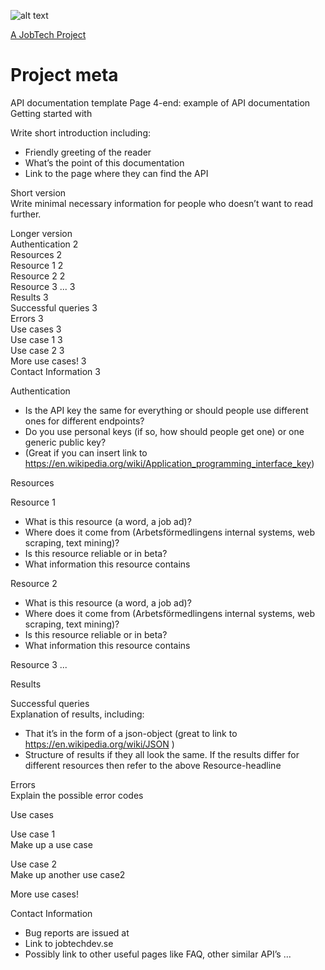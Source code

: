 ![alt text][logo]

[logo]: https://github.com/MagnumOpuses/project-meta/blob/master/img/jobtechdev_black.png "JobTech dev logo"
[A JobTech Project]( https://www.jobtechdev.se)
# Project meta


API documentation template
Page 4-end: example of API documentation
Getting started with <Project Title>

Write short introduction including:

* Friendly greeting of the reader
* What’s the point of this documentation
* Link to the page where they can find the API

Short version  
Write minimal necessary information for people who doesn’t want to read further.


Longer version  
Authentication 2  
Resources 2  
Resource 1 2  
Resource 2 2  
Resource 3 ... 3  
Results 3  
Successful queries 3  
Errors 3  
Use cases 3  
Use case 1 3  
Use case 2 3  
More use cases! 3  
Contact Information 3
  
Authentication  
* Is the API key the same for everything or should people use different ones for different
endpoints?
* Do you use personal keys (if so, how should people get one) or one generic public key?
* (Great if you can insert link to
https://en.wikipedia.org/wiki/Application_programming_interface_key)


Resources
 
Resource 1   
* What is this resource (a word, a job ad)?
* Where does it come from (Arbetsförmedlingens internal systems, web scraping, text
mining)?
* Is this resource reliable or in beta?
* What information this resource contains

Resource 2
* What is this resource (a word, a job ad)?
* Where does it come from (Arbetsförmedlingens internal systems, web scraping, text
mining)?
* Is this resource reliable or in beta?
* What information this resource contains
 
Resource 3 ...

Results

Successful queries  
Explanation of results, including:
* That it’s in the form of a json-object (great to link to https://en.wikipedia.org/wiki/JSON )
* Structure of results if they all look the same. If the results differ for different resources
then refer to the above Resource-headline

Errors  
Explain the possible error codes

Use cases

Use case 1  
Make up a use case

Use case 2  
Make up another use case2

More use cases!

Contact Information

* Bug reports are issued at <link to Github>
* Link to jobtechdev.se
* Possibly link to other useful pages like FAQ, other similar API’s ...




